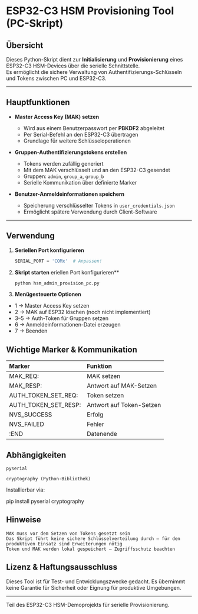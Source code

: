 # ESP32-C3 HSM Provisioning Tool (PC-Skript)

## Übersicht

Dieses Python-Skript dient zur **Initialisierung** und **Provisionierung** eines ESP32-C3 HSM-Devices über die serielle Schnittstelle.  
Es ermöglicht die sichere Verwaltung von Authentifizierungs-Schlüsseln und Tokens zwischen PC und ESP32-C3.  

---

## Hauptfunktionen

- **Master Access Key (MAK) setzen**
  - Wird aus einem Benutzerpasswort per **PBKDF2** abgeleitet  
  - Per Serial-Befehl an den ESP32-C3 übertragen  
  - Grundlage für weitere Schlüsseloperationen  

- **Gruppen-Authentifizierungstokens erstellen**
  - Tokens werden zufällig generiert  
  - Mit dem MAK verschlüsselt und an den ESP32-C3 gesendet  
  - Gruppen: `admin`, `group_a`, `group_b`  
  - Serielle Kommunikation über definierte Marker  

- **Benutzer-Anmeldeinformationen speichern**
  - Speicherung verschlüsselter Tokens in `user_credentials.json`  
  - Ermöglicht spätere Verwendung durch Client-Software  

---

## Verwendung

1. **Seriellen Port konfigurieren**
   ```python
   SERIAL_PORT = 'COMx'  # Anpassen!
   ```
2. **Skript starten**
   eriellen Port konfigurieren**
   ```bash
   python hsm_admin_provision_pc.py
   ```
2. **Menügesteuerte Optionen**

* 1 → Master Access Key setzen
* 2 → MAK auf ESP32 löschen (noch nicht implementiert)
* 3–5 → Auth-Token für Gruppen setzen
* 6 → Anmeldeinformationen-Datei erzeugen
* 7 → Beenden

   


## Wichtige Marker & Kommunikation

| Marker	      | Funktion     |
| :------------ | :----------- |
| MAK_REQ:	    | MAK setzen   |
| MAK_RESP:	    | Antwort auf MAK-Setzen |
| AUTH_TOKEN_SET_REQ:	|Token setzen |
| AUTH_TOKEN_SET_RESP:	|Antwort auf Token-Setzen|
| NVS_SUCCESS	|Erfolg|
| NVS_FAILED	|Fehler|
| :END	|Datenende|

## Abhängigkeiten

    pyserial

    cryptography (Python-Bibliothek)

Installierbar via:

pip install pyserial cryptography

## Hinweise

    MAK muss vor dem Setzen von Tokens gesetzt sein
    Das Skript führt keine sichere Schlüsselverteilung durch – für den produktiven Einsatz sind Erweiterungen nötig
    Token und MAK werden lokal gespeichert – Zugriffsschutz beachten

## Lizenz & Haftungsausschluss

Dieses Tool ist für Test- und Entwicklungszwecke gedacht.
Es übernimmt keine Garantie für Sicherheit oder Eignung für produktive Umgebungen.

---

Teil des ESP32-C3 HSM-Demoprojekts für serielle Provisionierung.
